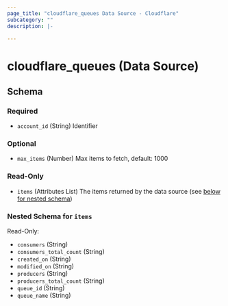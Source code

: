 ```yaml
---
page_title: "cloudflare_queues Data Source - Cloudflare"
subcategory: ""
description: |-
  
---
```


# cloudflare_queues (Data Source)




<!-- schema generated by tfplugindocs -->
## Schema

### Required

- `account_id` (String) Identifier

### Optional

- `max_items` (Number) Max items to fetch, default: 1000

### Read-Only

- `items` (Attributes List) The items returned by the data source (see [below for nested schema](#nestedatt--items))

<a id="nestedatt--items"></a>
### Nested Schema for `items`

Read-Only:

- `consumers` (String)
- `consumers_total_count` (String)
- `created_on` (String)
- `modified_on` (String)
- `producers` (String)
- `producers_total_count` (String)
- `queue_id` (String)
- `queue_name` (String)


